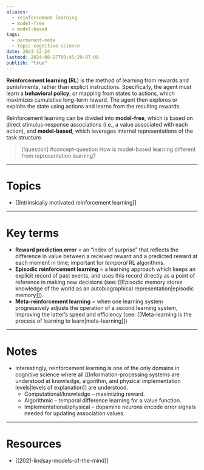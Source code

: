 ```yaml
---
aliases:
  - reinforcement learning
  - model-free
  - model-based
tags:
  - permanent-note
  - topic-cognitive-science
date: 2023-12-24
lastmod: 2024-08-17T00:45:29-07:00
publish: "true"
---
```

**Reinforcement learning (RL**) is the method of learning from rewards and punishments, rather than explicit instructions. Specifically, the agent must learn a **behavioral policy**, or mapping from states to actions, which maximizes cumulative long-term reward. The agent then explores or exploits the state using actions and learns from the resulting rewards. 

Reinforcement learning can be divided into **model-free**, which is based on direct stimulus-response associations (i.e., a value associated with each action), and **model-based**, which leverages internal representations of the task structure.

>[!question] #concept-question 
>How is model-based learning different from representation learning?

---
# Topics

- [[Intrinsically motivated reinforcement learning]]

---
# Key terms

- **Reward prediction error** = an “index of surprise” that reflects the difference in value between a received reward and a predicted reward at each moment in time; important for *temporal* RL algorithms.
- **Episodic reinforcement learning** = a learning approach which keeps an explicit record of past events, and uses this record directly as a point of reference in making new decisions (see: [[Episodic memory stores knowledge of the world as an autobiographical representation|episodic memory]]).
- **Meta-reinforcement learning** = when one learning system progressively adjusts the operation of a second learning system, improving the latter’s speed and efficiency (see: [[Meta-learning is the process of learning to learn|meta-learning]])

---
# Notes

- Interestingly, reinforcement learning is one of the only domains in cognitive science where all [[Information-processing systems are understood at knowledge, algorithm, and physical implementation levels|levels of explanation]] are understood.
	- Computational/knowledge – maximizing reward.
	- Algorithmic – temporal difference learning for a value function.
	- Implementational/physical – dopamine neurons encode error signals needed for updating association values.

---

# Resources

- [[2021-lindsay-models-of-the-mind]]